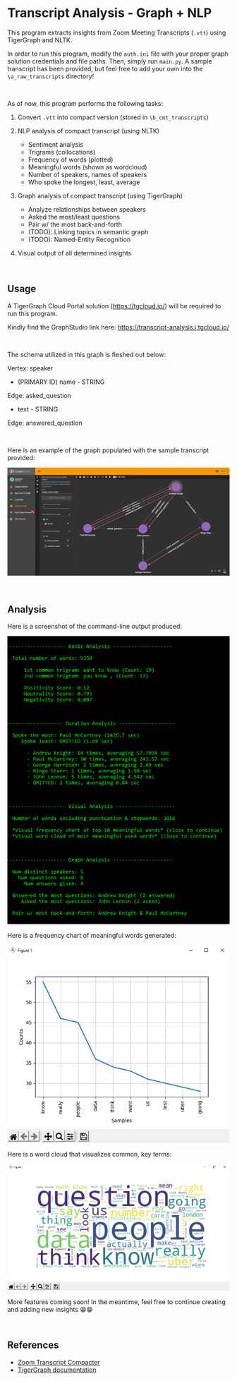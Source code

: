 # Transcript Analysis - Graph + NLP

This program extracts insights from Zoom Meeting Transcripts (`.vtt`) using TigerGraph and NLTK.

In order to run this program, modify the `auth.ini` file with your proper graph solution credentials
and file paths. Then, simply run `main.py`. A sample transcript has been provided, but feel free to add your own into the `\a_raw_transcripts` directory! 

&nbsp; &nbsp;

As of now, this program performs the following tasks:

1. Convert `.vtt` into compact version (stored in `\b_cmt_transcripts`)

2. NLP analysis of compact transcript (using NLTK)
   - Sentiment analysis 
   - Trigrams (collocations)
   - Frequency of words (plotted)
   - Meaningful words (shown as wordcloud)
   - Number of speakers, names of speakers
   - Who spoke the longest, least, average
 
 
 3. Graph analysis of compact transcript (using TigerGraph)
     - Analyze relationships between speakers
     - Asked the most/least questions
     - Pair w/ the most back-and-forth
     - (TODO): Linking topics in semantic graph
     - (TODO): Named-Entity Recognition

 4. Visual output of all determined insights

&nbsp; &nbsp;

## Usage

A TigerGraph Cloud Portal solution (https://tgcloud.io/) will be required to run this program. 

Kindly find the GraphStudio link here: https://transcript-analysis.i.tgcloud.io/

&nbsp; &nbsp;

The schema utilized in this graph is fleshed out below:

Vertex: speaker
- (PRIMARY ID) name - STRING

Edge: asked_question
- text - STRING

Edge: answered_question


&nbsp; &nbsp;

Here is an example of the graph populated with the sample transcript provided:

![GraphStudio](./screenshots/graphstudio.png)

&nbsp; &nbsp;

## Analysis

Here is a screenshot of the command-line output produced:

![CMD-Output](./screenshots/cmd_output.png)

Here is a frequency chart of meaningful words generated:

![Freq-Output](./screenshots/common_words.png)

Here is a word cloud that visualizes common, key terms:  

![Cloud-Output](./screenshots/word_cloud.png)

More features coming soon! In the meantime, feel free to continue creating and adding new insights 😁😁 

&nbsp; &nbsp;

## References

* [Zoom Transcript Compacter](https://github.com/lethain/vtt_compactor)
* [TigerGraph documentation](https://docs.tigergraph.com/)
